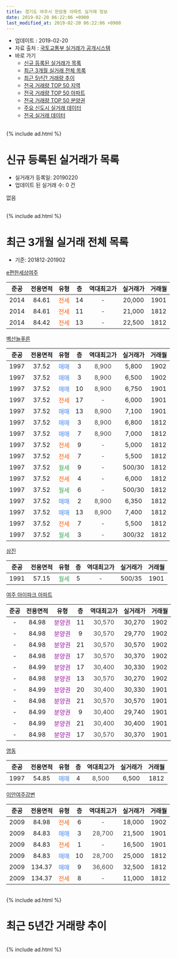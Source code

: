 ```yaml
---
title: 경기도 여주시 현암동 아파트 실거래 정보
date: 2019-02-20 06:22:06 +0900
last_modified_at: 2019-02-20 06:22:06 +0900
---
```


* 업데이트 : 2019-02-20
* 자료 출처 : [국토교통부 실거래가 공개시스템](http://rt.molit.go.kr)
* 바로 가기
    * [신규 등록된 실거래가 목록](#신규-등록된-실거래가-목록)
    * [최근 3개월 실거래 전체 목록](#최근-3개월-실거래-전체-목록)
    * [최근 5년간 거래량 추이](#최근-5년간-거래량-추이)
    * [전국 거래량 TOP 50 지역](https://inasie.github.io/apt-trade-info/최근-3개월-전국에서-가장-거래가-많이-발생한-지역)
    * [전국 거래량 TOP 50 아파트](https://inasie.github.io/apt-trade-info/최근-3개월-전국에서-가장-거래가-많이-발생한-아파트)
    * [전국 거래량 TOP 50 분양권](https://inasie.github.io/apt-trade-info/최근-3개월-전국에서-가장-거래가-많이-발생한-분양권)
    * [주요 신도시 실거래 데이터](https://inasie.github.io/apt-trade-info/주요-신도시)
    * [전국 실거래 데이터](https://inasie.github.io/apt-trade-info/전국)
<br>
{% include ad.html %}
<br>

# 신규 등록된 실거래가 목록
* 실거래가 등록일: 20190220
* 업데이트 된 실거래 수: 0 건

없음

<br>
{% include ad.html %}
<br>

# 최근 3개월 실거래 전체 목록
* 기준: 201812-201902


[e편한세상여주](https://search.naver.com/search.naver?query=%EA%B2%BD%EA%B8%B0%EB%8F%84+%EC%97%AC%EC%A3%BC%EC%8B%9C+%ED%98%84%EC%95%94%EB%8F%99+e%ED%8E%B8%ED%95%9C%EC%84%B8%EC%83%81%EC%97%AC%EC%A3%BC)

|준공|전용면적|유형|층|역대최고가|실거래가|거래월|
|:---:|:---:|:---:|:---:|:---:|:---:|:---:|
|2014|84.61|<span style="color:#ff5a00">전세</span>|14|<span style="color:#444444">-</span>|20,000|1901|
|2014|84.61|<span style="color:#ff5a00">전세</span>|11|<span style="color:#444444">-</span>|21,000|1812|
|2014|84.42|<span style="color:#ff5a00">전세</span>|13|<span style="color:#444444">-</span>|22,500|1812|

[벽산늘푸른](https://search.naver.com/search.naver?query=%EA%B2%BD%EA%B8%B0%EB%8F%84+%EC%97%AC%EC%A3%BC%EC%8B%9C+%ED%98%84%EC%95%94%EB%8F%99+%EB%B2%BD%EC%82%B0%EB%8A%98%ED%91%B8%EB%A5%B8)

|준공|전용면적|유형|층|역대최고가|실거래가|거래월|
|:---:|:---:|:---:|:---:|:---:|:---:|:---:|
|1997|37.52|<span style="color:#4285f3">매매</span>|3|<span style="color:#444444">8,900</span>|5,800|1902|
|1997|37.52|<span style="color:#4285f3">매매</span>|3|<span style="color:#444444">8,900</span>|6,500|1902|
|1997|37.52|<span style="color:#4285f3">매매</span>|10|<span style="color:#444444">8,900</span>|6,750|1901|
|1997|37.52|<span style="color:#ff5a00">전세</span>|17|<span style="color:#444444">-</span>|6,000|1901|
|1997|37.52|<span style="color:#4285f3">매매</span>|13|<span style="color:#444444">8,900</span>|7,100|1901|
|1997|37.52|<span style="color:#4285f3">매매</span>|3|<span style="color:#444444">8,900</span>|6,800|1812|
|1997|37.52|<span style="color:#4285f3">매매</span>|7|<span style="color:#444444">8,900</span>|7,000|1812|
|1997|37.52|<span style="color:#ff5a00">전세</span>|9|<span style="color:#444444">-</span>|5,000|1812|
|1997|37.52|<span style="color:#ff5a00">전세</span>|7|<span style="color:#444444">-</span>|5,500|1812|
|1997|37.52|<span style="color:#34a853">월세</span>|9|<span style="color:#444444">-</span>|500/30|1812|
|1997|37.52|<span style="color:#ff5a00">전세</span>|4|<span style="color:#444444">-</span>|6,000|1812|
|1997|37.52|<span style="color:#34a853">월세</span>|6|<span style="color:#444444">-</span>|500/30|1812|
|1997|37.52|<span style="color:#4285f3">매매</span>|2|<span style="color:#444444">8,900</span>|6,350|1812|
|1997|37.52|<span style="color:#4285f3">매매</span>|13|<span style="color:#444444">8,900</span>|7,400|1812|
|1997|37.52|<span style="color:#ff5a00">전세</span>|7|<span style="color:#444444">-</span>|5,500|1812|
|1997|37.52|<span style="color:#34a853">월세</span>|3|<span style="color:#444444">-</span>|300/32|1812|

[삼진](https://search.naver.com/search.naver?query=%EA%B2%BD%EA%B8%B0%EB%8F%84+%EC%97%AC%EC%A3%BC%EC%8B%9C+%ED%98%84%EC%95%94%EB%8F%99+%EC%82%BC%EC%A7%84)

|준공|전용면적|유형|층|역대최고가|실거래가|거래월|
|:---:|:---:|:---:|:---:|:---:|:---:|:---:|
|1991|57.15|<span style="color:#34a853">월세</span>|5|<span style="color:#444444">-</span>|500/35|1901|

[여주 아이파크 아파트](https://search.naver.com/search.naver?query=%EA%B2%BD%EA%B8%B0%EB%8F%84+%EC%97%AC%EC%A3%BC%EC%8B%9C+%ED%98%84%EC%95%94%EB%8F%99+%EC%97%AC%EC%A3%BC+%EC%95%84%EC%9D%B4%ED%8C%8C%ED%81%AC+%EC%95%84%ED%8C%8C%ED%8A%B8)

|준공|전용면적|유형|층|역대최고가|실거래가|거래월|
|:---:|:---:|:---:|:---:|:---:|:---:|:---:|
|-|84.98|<span style="color:#9C11A5">분양권</span>|11|<span style="color:#444444">30,570</span>|30,270|1902|
|-|84.98|<span style="color:#9C11A5">분양권</span>|9|<span style="color:#444444">30,570</span>|29,770|1902|
|-|84.98|<span style="color:#9C11A5">분양권</span>|21|<span style="color:#444444">30,570</span>|30,570|1902|
|-|84.98|<span style="color:#9C11A5">분양권</span>|17|<span style="color:#444444">30,570</span>|30,370|1902|
|-|84.99|<span style="color:#9C11A5">분양권</span>|17|<span style="color:#444444">30,400</span>|30,330|1902|
|-|84.98|<span style="color:#9C11A5">분양권</span>|13|<span style="color:#444444">30,570</span>|30,270|1902|
|-|84.99|<span style="color:#9C11A5">분양권</span>|20|<span style="color:#444444">30,400</span>|30,330|1901|
|-|84.98|<span style="color:#9C11A5">분양권</span>|21|<span style="color:#444444">30,570</span>|30,570|1901|
|-|84.99|<span style="color:#9C11A5">분양권</span>|9|<span style="color:#444444">30,400</span>|29,740|1901|
|-|84.99|<span style="color:#9C11A5">분양권</span>|21|<span style="color:#444444">30,400</span>|30,400|1901|
|-|84.98|<span style="color:#9C11A5">분양권</span>|17|<span style="color:#444444">30,570</span>|30,370|1901|

[영동](https://search.naver.com/search.naver?query=%EA%B2%BD%EA%B8%B0%EB%8F%84+%EC%97%AC%EC%A3%BC%EC%8B%9C+%ED%98%84%EC%95%94%EB%8F%99+%EC%98%81%EB%8F%99)

|준공|전용면적|유형|층|역대최고가|실거래가|거래월|
|:---:|:---:|:---:|:---:|:---:|:---:|:---:|
|1997|54.85|<span style="color:#4285f3">매매</span>|4|<span style="color:#444444">8,500</span>|6,500|1812|

[이안여주강변](https://search.naver.com/search.naver?query=%EA%B2%BD%EA%B8%B0%EB%8F%84+%EC%97%AC%EC%A3%BC%EC%8B%9C+%ED%98%84%EC%95%94%EB%8F%99+%EC%9D%B4%EC%95%88%EC%97%AC%EC%A3%BC%EA%B0%95%EB%B3%80)

|준공|전용면적|유형|층|역대최고가|실거래가|거래월|
|:---:|:---:|:---:|:---:|:---:|:---:|:---:|
|2009|84.98|<span style="color:#ff5a00">전세</span>|6|<span style="color:#444444">-</span>|18,000|1902|
|2009|84.83|<span style="color:#4285f3">매매</span>|3|<span style="color:#444444">28,700</span>|21,500|1901|
|2009|84.83|<span style="color:#ff5a00">전세</span>|1|<span style="color:#444444">-</span>|16,500|1901|
|2009|84.83|<span style="color:#4285f3">매매</span>|10|<span style="color:#444444">28,700</span>|25,000|1812|
|2009|134.37|<span style="color:#4285f3">매매</span>|9|<span style="color:#444444">36,600</span>|32,500|1812|
|2009|134.37|<span style="color:#ff5a00">전세</span>|8|<span style="color:#444444">-</span>|11,000|1812|


<br>
{% include ad.html %}
<br>

# 최근 5년간 거래량 추이


<div style="width:100%;">
    <canvas id="deal_progress" height="200"></canvas>
</div>

<script>
new Chart(document.getElementById("deal_progress"), {
    type: 'line',
    data: {
        labels: ['201402','201403','201404','201405','201406','201407','201408','201409','201410','201411','201412','201501','201502','201503','201504','201505','201506','201507','201508','201509','201510','201511','201512','201601','201602','201603','201604','201605','201606','201607','201608','201609','201610','201611','201612','201701','201702','201703','201704','201705','201706','201707','201708','201709','201710','201711','201712','201801','201802','201803','201804','201805','201806','201807','201808','201809','201810','201811','201812','201901','201902'],
        datasets: [{
            label: '매매',
            pointRadius: 1,
            data: [15, 12, 10, 17, 9, 14, 11, 15, 23, 15, 8, 14, 24, 44, 24, 22, 25, 34, 29, 27, 22, 15, 14, 13, 14, 34, 24, 19, 22, 14, 22, 17, 16, 20, 7, 7, 10, 6, 11, 12, 8, 11, 15, 9, 15, 11, 7, 10, 7, 13, 7, 8, 9, 7, 11, 9, 5, 3, 7, 8, 8],
            borderColor: "rgba(255, 201, 14, 1)",
            backgroundColor: "rgba(255, 201, 14, 0.5)",
            fill: false,
            lineTension: 0
        },{
            label: '전월세',
            pointRadius: 1,
            data: [18, 24, 11, 10, 5, 18, 20, 16, 19, 7, 10, 14, 13, 9, 17, 10, 9, 9, 10, 16, 18, 8, 7, 7, 13, 9, 8, 8, 11, 9, 10, 11, 11, 9, 3, 7, 8, 9, 9, 8, 9, 10, 16, 8, 13, 15, 6, 10, 10, 9, 10, 7, 18, 5, 8, 6, 15, 10, 10, 4, 1],
            borderColor: "rgba(0, 141, 185, 1)",
            backgroundColor: "rgba(0, 141, 185, 0.5)",
            fill: false,
            lineTension: 0
        }
        ]
    },
    options: {
        responsive: true,
        title: {
            display: false
        },
        tooltips: {
            mode: 'index',
            intersect: false
        },
        hover: {
            mode: 'nearest',
            intersect: true
        },
        scales: {
            xAxes: [{
                display: true,
                scaleLabel: {
                    display: true,
                    labelString: '년/월'
                }
            }],
            yAxes: [{
                display: true,
                ticks: {
                    suggestedMin: 0,
                },
                scaleLabel: {
                    display: true,
                    labelString: '실거래 수'
                }
            }]
        }
    }
});

</script>


<br>
{% include ad.html %}
<br>

